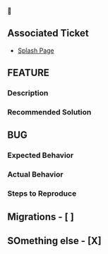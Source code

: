 🥔
## Associated Ticket
- [Splash Page]()


## FEATURE

### Description

### Recommended Solution




## BUG
### Expected Behavior

### Actual Behavior

### Steps to Reproduce

## Migrations - [ ]
## SOmething else - [X]
